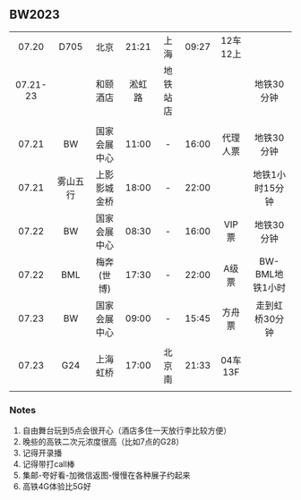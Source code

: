 ## BW2023

|        |      |            |       |        |       |         |      |
| :----: | :--: | :--------: | :---: |  :--:  | :---: | :-----: | :--: |
| 07.20  | D705 |    北京    | 21:21 |  上海  | 09:27 | 12车12上|      |
|07.21-23|      |  和颐酒店  | 淞虹路|地铁站店|       |         | 地铁30分钟 |
|        |      |            |       |        |       |         |      |
| 07.21  | BW   |国家会展中心| 11:00 |   -    | 16:00 | 代理人票| 地铁30分钟 |
| 07.21  |雾山五行|上影影城金桥|18:00|   -    | 22:00 |         | 地铁1小时15分钟 |
| 07.22  | BW   |国家会展中心| 08:30 |   -    | 16:00 | VIP票   | 地铁30分钟 |
| 07.22  | BML  | 梅奔(世博) | 17:30 |   -    | 22:00 | A级票   | BW-BML地铁1小时 |
| 07.23  | BW   |国家会展中心| 09:00 |   -    | 15:45 | 方舟票  | 走到虹桥30分钟 |
|        |      |            |       |        |       |         |      |
| 07.23  | G24  |  上海虹桥  | 17:00 | 北京南 | 21:33 | 04车13F |      |
|        |      |            |       |        |       |         |      |

### Notes
1. 自由舞台玩到5点会很开心（酒店多住一天放行李比较方便）
2. 晚些的高铁二次元浓度很高（比如7点的G28）
3. 记得开录播
4. 记得带打call棒
5. 集邮-夸好看-加微信返图-慢慢在各种展子约起来
6. 高铁4G体验比5G好

